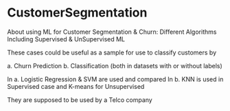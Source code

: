 # CustomerSegmentation
About using ML for Customer Segmentation & Churn: Different Algorithms
Including Supervised & UnSupervised ML

These cases could be useful as a sample for use to classify customers by

a. Churn Prediction
b. Classification (both in datasets with or without labels)

In a. Logistic Regression & SVM are used and compared
In b. KNN is used in Supervised case and K-means for Unsupervised

They are supposed to be used by a Telco company
